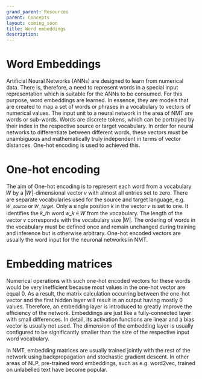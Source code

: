```yaml
---
grand_parent: Resources
parent: Concepts
layout: coming_soon
title: Word embeddings
description:
---
```


# Word Embeddings

Artificial Neural Networks (ANNs) are designed to learn from numerical data. There is, therefore, a need to represent words in a special input representation which is suitable for the ANNs to be consumed. For this purpose, word embeddings are learned. In essence, they are models that are created to map a set of words or phrases in a vocabulary to vectors of numerical values. The input unit to a neural network in the area of NMT are words or sub-words. Words are discrete tokens, which can be portrayed by their index in the respective source or target vocabulary. In order for neural networks to differentiate between different words, these vectors must be unambiguous and mathematically truly independent in terms of vector distances. One-hot encoding is used to achieved this.

# One-hot encoding

The aim of One-hot encoding is to represent each word from a vocabulary 𝑊 by a |𝑊|-dimensional vector 𝑣 with almost all entries set to zero. There are
separate vocabularies used for the source and target language, e.g. `𝑊_𝑠𝑜𝑢𝑟𝑐𝑒` or `𝑊_𝑡𝑎𝑟𝑔𝑒𝑡`. Only a single position 𝑘 in the vector 𝑣 is set to one. It identifies the 𝑘_𝑡ℎ word 𝑤_𝑘 ∈ 𝑊 from the vocabulary. The length of the vector 𝑣 corresponds with the vocabulary size |𝑊|. The ordering of words in the vocabulary must be defined once and remain unchanged during training and inference but is otherwise arbitrary. One-hot encoded vectors are usually
the word input for the neuronal networks in NMT. 

# Embedding matrices 

Numerical operations with such one-hot encoded vectors for these words would be very inefficient because most values in the one-hot vector are equal 0. As
a result, the matrix calculation occurring between the one-hot vector and the first hidden layer will result in an output having mostly 0 values. Therefore, an embedding layer is introduced to greatly improve the efficiency of the network. Embeddings are just like a fully-connected layer with small differences. In detail, its activation functions are linear and a bias vector is usually not used. The dimension of the embedding layer is usually
configured to be significantly smaller than the size of the respective input word vocabulary.

In NMT, embedding matrices are usually trained jointly with the rest of the network using backpropagation and stochastic gradient descent. In other areas of NLP, pre-trained word embeddings, such as e.g. word2vec, trained on unlabelled text have become popular.
